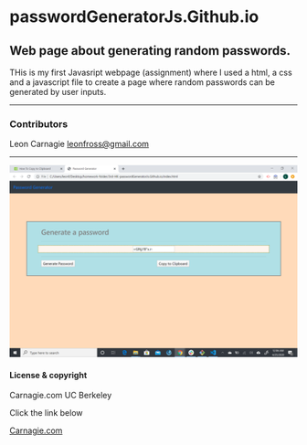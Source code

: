# passwordGeneratorJs.Github.io


## Web page about generating random passwords.

THis is my first Javasript webpage (assignment) where I used a html, a css and a javascript file to create a page where  random passwords can be generated by user inputs.

---

### Contributors

Leon Carnagie <leonfross@gmail.com>

---
![password generator demo](assets/2020-04-25.png)

#### License & copyright

Carnagie.com UC Berkeley

Click the link below

[Carnagie.com](https://github.com/Leon0917/Leon-First-Website.github.io)
